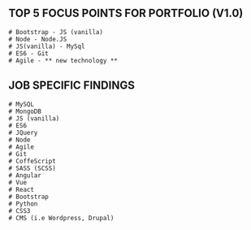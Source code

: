 ## TOP 5 FOCUS POINTS FOR PORTFOLIO (V1.0)
    # Bootstrap - JS (vanilla)
    # Node - Node.JS
    # JS(vanilla) - MySql
    # ES6 - Git
    # Agile - ** new technology ** 

## JOB SPECIFIC FINDINGS
    # MySQL
    # MongoDB
    # JS (vanilla)
    # ES6
    # JQuery
    # Node
    # Agile 
    # Git
    # CoffeScript
    # SASS (SCSS)
    # Angular
    # Vue
    # React 
    # Bootstrap 
    # Python 
    # CSS3
    # CMS (i.e Wordpress, Drupal)
    
